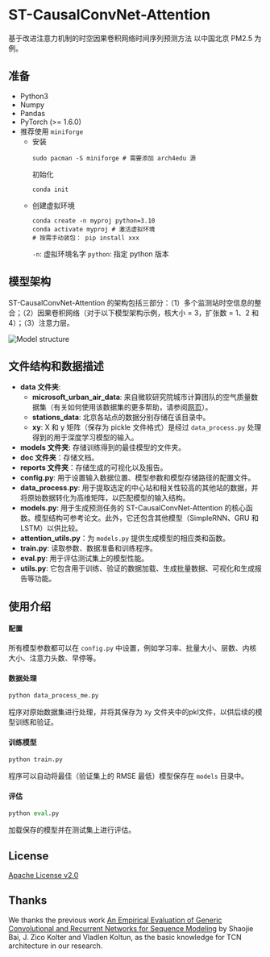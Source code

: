 # ST-CausalConvNet-Attention
基于改进注意力机制的时空因果卷积网络时间序列预测方法
以中国北京 PM2.5 为例。

## 准备

- Python3
- Numpy
- Pandas
- PyTorch (>= 1.6.0)
- 推荐使用 `miniforge`
  - 安装
    ```shell
    sudo pacman -S miniforge # 需要添加 arch4edu 源
    ```
    初始化
    ```shell
    conda init
    ```
  - 创建虚拟环境
    ```shell
    conda create -n myproj python=3.10
    conda activate myproj # 激活虚拟环境
    # 按需手动装包： pip install xxx
    ```
    `-n`: 虚拟环境名字
    `python`: 指定 python 版本

## 模型架构

ST-CausalConvNet-Attention 的架构包括三部分：（1）多个监测站时空信息的整合；（2）因果卷积网络（对于以下模型架构示例，核大小 = 3，扩张数 = 1、2 和 4）；（3）注意力层。

![Model structure](./ST-CausalConvNet_Architecture.jpg)

## 文件结构和数据描述

- **data 文件夹**:
  - **microsoft_urban_air_data**: 来自微软研究院城市计算团队的空气质量数据集（有关如何使用该数据集的更多帮助，请参阅[网页](http://research.microsoft.com/en-us/projects/urbanair)）。
  - **stations_data**: 北京各站点的数据分别存储在该目录中。
  - **xy**: X 和 y 矩阵（保存为 pickle 文件格式）是经过 `data_process.py` 处理得到的用于深度学习模型的输入。
- **models 文件夹**: 存储训练得到的最佳模型的文件夹。
- **doc 文件夹**：存储文档。
- **reports 文件夹**：存储生成的可视化以及报告。
- **config.py**: 用于设置输入数据位置、模型参数和模型存储路径的配置文件。
- **data_process.py**: 用于提取选定的中心站和相关性较高的其他站的数据，并将原始数据转化为高维矩阵，以匹配模型的输入结构。
- **models.py**: 用于生成预测任务的 ST-CausalConvNet-Attention 的核心函数。模型结构可参考论文。此外，它还包含其他模型（SimpleRNN、GRU 和 LSTM）以供比较。
- **attention_utils.py**：为 `models.py` 提供生成模型的相应类和函数。
- **train.py**: 读取参数、数据准备和训练程序。
- **eval.py**: 用于评估测试集上的模型性能。
- **utils.py**: 它包含用于训练、验证的数据加载、生成批量数据、可视化和生成报告等功能。

## 使用介绍

#### 配置

所有模型参数都可以在 `config.py` 中设置，例如学习率、批量大小、层数、内核大小、注意力头数、早停等。

#### 数据处理

```python
python data_process_me.py
```

程序对原始数据集进行处理，并将其保存为 `Xy` 文件夹中的pkl文件，以供后续的模型训练和验证。

#### 训练模型

```python
python train.py
```

程序可以自动将最佳（验证集上的 RMSE 最低）模型保存在 `models` 目录中。

#### 评估

```python
python eval.py
```

加载保存的模型并在测试集上进行评估。

## License

[Apache License v2.0](./LICENSE)

## Thanks

We thanks the previous work [An Empirical Evaluation of Generic Convolutional and Recurrent Networks for Sequence Modeling](https://arxiv.org/abs/1803.01271) by Shaojie Bai, J. Zico Kolter and Vladlen Koltun, as the basic knowledge for TCN architecture in our research.


